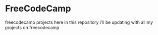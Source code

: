 # FreeCodeCamp
freecodecamp projects
here in this repository i'll be updating with all my projects on freecodecamp
